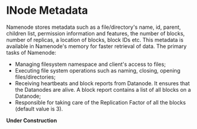 # INode Metadata

Namenode stores metadata such as a file/directory's name, id, parent, children list, permission information and features, the number of blocks, number of replicas, a location of blocks, block IDs etc. This metadata is available in Namenode's memory for faster retrieval of data. The primary tasks of Namenode:

- Managing filesystem namespace and client's access to files;
- Executing file system operations such as naming, closing, opening files/directories;
- Receiving heartbeats and block reports from Datanode. It ensures that the Datanodes are alive. A block report contains a list of all blocks on a Datanode;
- Responsible for taking care of the Replication Factor of all the blocks (default value is 3).

**Under Construction**

